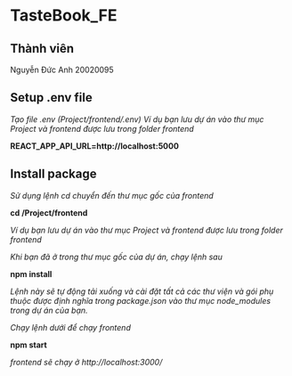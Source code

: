 # TasteBook_FE

## Thành viên

Nguyễn Đức Anh 20020095

## Setup .env file

*Tạo file .env (Project/frontend/.env)*
*Ví dụ bạn lưu dự án vào thư mục Project và frontend được lưu trong folder frontend*

**REACT_APP_API_URL=http://localhost:5000**

## Install package 

*Sử dụng lệnh cd chuyển đến thư mục gốc của frontend*

**cd /Project/frontend**  

*Ví dụ bạn lưu dự án vào thư mục Project và frontend được lưu trong folder frontend*

*Khi bạn đã ở trong thư mục gốc của dự án, chạy lệnh sau*

**npm install**

*Lệnh này sẽ tự động tải xuống và cài đặt tất cả các thư viện và gói phụ thuộc*
*được định nghĩa trong package.json vào thư mục node_modules trong dự án của bạn.*

*Chạy lệnh dưới để chạy frontend*

**npm start**

*frontend sẽ chạy ở http://localhost:3000/*
